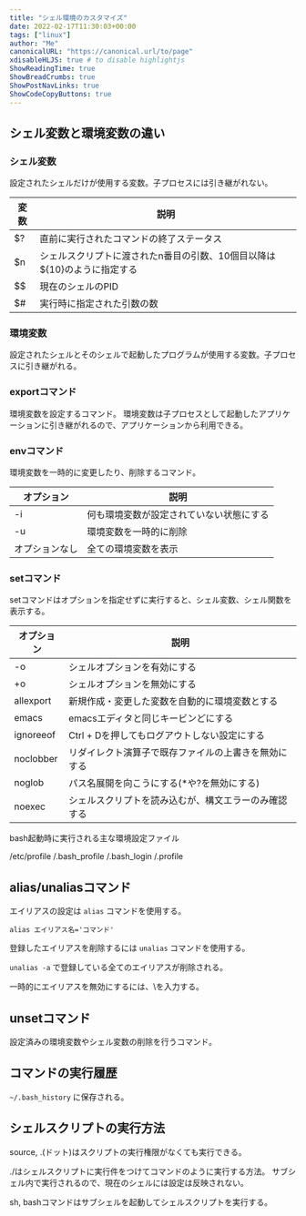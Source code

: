 ```yaml
---
title: "シェル環境のカスタマイズ"
date: 2022-02-17T11:30:03+00:00
tags: ["linux"] 
author: "Me"
canonicalURL: "https://canonical.url/to/page"
xdisableHLJS: true # to disable highlightjs
ShowReadingTime: true
ShowBreadCrumbs: true
ShowPostNavLinks: true
ShowCodeCopyButtons: true
---
```

## シェル変数と環境変数の違い

### シェル変数

設定されたシェルだけが使用する変数。子プロセスには引き継がれない。

|変数|説明|
|-|-|
|$?|直前に実行されたコマンドの終了ステータス|
|$n|シェルスクリプトに渡されたn番目の引数、10個目以降は${10}のように指定する|
|$$|現在のシェルのPID|
|$#|実行時に指定された引数の数|

### 環境変数

設定されたシェルとそのシェルで起動したプログラムが使用する変数。子プロセスに引き継がれる。

### exportコマンド

環境変数を設定するコマンド。
環境変数は子プロセスとして起動したアプリケーションに引き継がれるので、アプリケーションから利用できる。

### envコマンド

環境変数を一時的に変更したり、削除するコマンド。

|オプション|説明|
|-|-|
|-i|何も環境変数が設定されていない状態にする|
|-u|環境変数を一時的に削除|
|オプションなし|全ての環境変数を表示|

### setコマンド

setコマンドはオプションを指定せずに実行すると、シェル変数、シェル関数を表示する。

|オプション|説明|
|-|-|
|-o|シェルオプションを有効にする|
|+o|シェルオプションを無効にする|
|allexport|新規作成・変更した変数を自動的に環境変数とする|
|emacs|emacsエディタと同じキービンどにする|
|ignoreeof|Ctrl + Dを押してもログアウトしない設定にする|
|noclobber|リダイレクト演算子で既存ファイルの上書きを無効にする|
|noglob|パス名展開を向こうにする(*や?を無効にする)|
|noexec|シェルスクリプトを読み込むが、構文エラーのみ確認する|

bash起動時に実行される主な環境設定ファイル

/etc/profile
/.bash_profile
/.bash_login
/.profile

## alias/unaliasコマンド

エイリアスの設定は `alias` コマンドを使用する。

`alias エイリアス名='コマンド'`

登録したエイリアスを削除するには `unalias` コマンドを使用する。

`unalias -a` で登録している全てのエイリアスが削除される。

一時的にエイリアスを無効にするには、\\を入力する。

## unsetコマンド

設定済みの環境変数やシェル変数の削除を行うコマンド。

## コマンドの実行履歴

`~/.bash_history` に保存される。

## シェルスクリプトの実行方法

source, .(ドット)はスクリプトの実行権限がなくても実行できる。

./はシェルスクリプトに実行件をつけてコマンドのように実行する方法。
サブシェル内で実行されるので、現在のシェルには設定は反映されない。

sh, bashコマンドはサブシェルを起動してシェルスクリプトを実行する。
